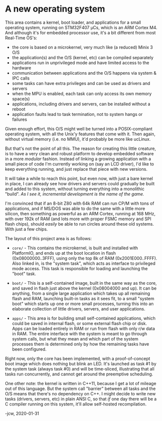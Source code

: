 # A new operating system

This area contains a kernel, boot loader, and applications for a small operating
system, running on STM32F407 µCs, which is an ARM Cortex M4. And although it's
for embedded processor use, it's a bit different from most Real-Time OS's:

* the core is based on a microkernel, very much like (a reduced) Minix 3 O/S
* the application(s) and the O/S (kernel, etc) can be compiled separately
* applications run in unprivileged mode and have limited access to the hardware
* communication between applications and the O/S happens via system & IPC calls
* some tasks can have extra privileges and can be used as drivers and servers
* when the MPU is enabled, each task can only access its own memory space(s)
* applications, including drivers and servers, can be installed without a reboot
* application faults lead to task termination, not to system hangs or failures

Given enough effort, this O/S might well be turned into a POSIX-compliant
operating system, with all the Unix'y features that come with it. Then again,
without virtual memory (i.e. no MMU), it'd probably be more like ucLinux.

But that's not the point of all this. The reason for creating this little
creature, is to have a very clean and robust platform to develop embedded
software in a more *modular* fashion. Instead of linking a growing application
with a small piece of code I'm currently working on (say an LCD driver), I'd
like to keep everything running, and just replace that piece with new versions.

It will take a while to reach this point, but even now, with just a bare kernel
in place, I can already see how drivers and servers could gradually be built and
added to this system, without turning everything into a monolithic "build".
_As I see it, incremental development is the name of the game._

I'm convinced that if an 8-bit Z80 with 64k RAM can run CP/M with tons of
applications, and if MS/DOS was able to do the same with a little more silicon,
then something as powerful as an ARM Cortex, running at 168 MHz, with over 192k
of RAM (and lots more with proper FSMC memory and SPI flash chips), should
_easily_ be able to run circles around these old systems. With just a few chips.

The layout of this project area is as follows:

* `core/` - This contains the microkernel, is built and installed with
  PlatformIO, and ends up at the boot location in flash (0x08000000..3FFF),
  using only the top 8k of RAM (0x2001E000..FFFF). Also linked in, is the
  "system task", which acts as interface to privileged mode access. This task is
  responsible for loading and launching the "boot" task.

* `boot/` - This is a self-contained image, built in the same way as the core,
  and saved in flash just above the kernel (0x08004000 and up). It can be
  anything, from a single large application which takes up all remaining flash
  and RAM, launching built-in tasks as it sees fit, to a small "system boot"
  which starts up one or more small processes, turning this into an elaborate
  collection of little drivers, servers, and user applications.

* `apps/` - This area is for building small self-contained applications, which
  could be saved in internal flash, or some external flash chip or disk. Apps
  can be loaded entirely in RAM or run from flash with only r/w data in RAM.
  The entire interface with the system is meant to go through system calls, but
  what they mean and which part of the system processes them is determined only
  by how the remaining tasks have been configured.

Right now, only the core has been implemented, with a proof-of-concept boot
image which does nothing but blink an LED. It's launched as task #1 by the
system task (always task #0) and will be time-sliced, illustrating that all
tasks run concurrently, and cannot get around the preemptive scheduling.

One other note: the kernel is written in C++11, because I get a lot of mileage
out of this language. But the system call "barrier" between all tasks and the
O/S means that there's no dependency on C++. I might decide to write new tasks
(drivers, servers, etc) in plain ANSI C, so that *if* one day there will be a C
compiler running *on* this system, it'll allow self-hosted recompilation.

-jcw, 2020-01-31
